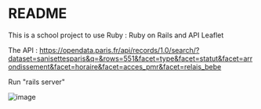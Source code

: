 # README

This is a school project to use Ruby : Ruby on Rails and API Leaflet 

The API : https://opendata.paris.fr/api/records/1.0/search/?dataset=sanisettesparis&q=&rows=551&facet=type&facet=statut&facet=arrondissement&facet=horaire&facet=acces_pmr&facet=relais_bebe

Run "rails server" 

![image](https://user-images.githubusercontent.com/66386209/174502730-2e3c442d-3d17-4e78-a610-cb08bfde193c.png)
